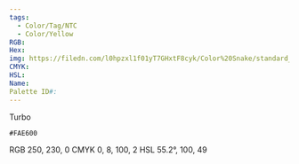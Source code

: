```yaml
---
tags:
  - Color/Tag/NTC
  - Color/Yellow
RGB: 
Hex: 
img: https://filedn.com/l0hpzxl1f01yT7GHxtF8cyk/Color%20Snake/standard_csv_to_svg/FAE600.svg
CMYK: 
HSL: 
Name: 
Palette ID#:
---
```

Turbo
```palette
#FAE600
```
RGB 250, 230, 0
CMYK	0, 8, 100, 2
HSL	55.2°, 100, 49